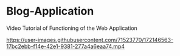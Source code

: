 # Blog-Application
Video Tutorial of Functioning of the Web Application



https://user-images.githubusercontent.com/71523770/172146563-17bc2ebb-f14e-42e1-9381-277a4a6eaa74.mp4


